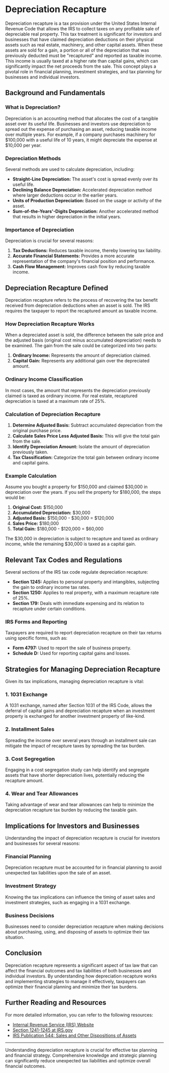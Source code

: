 # Depreciation Recapture

Depreciation recapture is a tax provision under the United States Internal Revenue Code that allows the IRS to collect taxes on any profitable sale of depreciable real property. This tax treatment is significant for investors and businesses that have claimed depreciation deductions on their physical assets such as real estate, machinery, and other capital assets. When these assets are sold for a gain, a portion or all of the depreciation that was previously deducted must be "recaptured" and reported as taxable income. This income is usually taxed at a higher rate than capital gains, which can significantly impact the net proceeds from the sale. This concept plays a pivotal role in financial planning, investment strategies, and tax planning for businesses and individual investors.

## Background and Fundamentals

### What is Depreciation?

Depreciation is an accounting method that allocates the cost of a tangible asset over its useful life. Businesses and investors use depreciation to spread out the expense of purchasing an asset, reducing taxable income over multiple years. For example, if a company purchases machinery for $100,000 with a useful life of 10 years, it might depreciate the expense at $10,000 per year.

### Depreciation Methods

Several methods are used to calculate depreciation, including:

- **Straight-Line Depreciation:** The asset's cost is spread evenly over its useful life.
- **Declining Balance Depreciation:** Accelerated depreciation method where larger deductions occur in the earlier years.
- **Units of Production Depreciation:** Based on the usage or activity of the asset.
- **Sum-of-the-Years'-Digits Depreciation:** Another accelerated method that results in higher depreciation in the initial years.

### Importance of Depreciation

Depreciation is crucial for several reasons:

1. **Tax Deductions:** Reduces taxable income, thereby lowering tax liability.
2. **Accurate Financial Statements:** Provides a more accurate representation of the company's financial position and performance.
3. **Cash Flow Management:** Improves cash flow by reducing taxable income.

## Depreciation Recapture Defined

Depreciation recapture refers to the process of recovering the tax benefit received from depreciation deductions when an asset is sold. The IRS requires the taxpayer to report the recaptured amount as taxable income. 

### How Depreciation Recapture Works

When a depreciated asset is sold, the difference between the sale price and the adjusted basis (original cost minus accumulated depreciation) needs to be examined. The gain from the sale could be categorized into two parts:

1. **Ordinary Income:** Represents the amount of depreciation claimed.
2. **Capital Gain:** Represents any additional gain over the depreciated amount.

### Ordinary Income Classification

In most cases, the amount that represents the depreciation previously claimed is taxed as ordinary income. For real estate, recaptured depreciation is taxed at a maximum rate of 25%.

### Calculation of Depreciation Recapture

1. **Determine Adjusted Basis:** Subtract accumulated depreciation from the original purchase price.
2. **Calculate Sales Price Less Adjusted Basis:** This will give the total gain from the sale.
3. **Identify Depreciation Amount:** Isolate the amount of depreciation previously taken.
4. **Tax Classification:** Categorize the total gain between ordinary income and capital gains.

### Example Calculation

Assume you bought a property for $150,000 and claimed $30,000 in depreciation over the years. If you sell the property for $180,000, the steps would be:

1. **Original Cost:** $150,000
2. **Accumulated Depreciation:** $30,000
3. **Adjusted Basis:** $150,000 - $30,000 = $120,000
4. **Sales Price:** $180,000
5. **Total Gain:** $180,000 - $120,000 = $60,000

The $30,000 in depreciation is subject to recapture and taxed as ordinary income, while the remaining $30,000 is taxed as a capital gain.

## Relevant Tax Codes and Regulations

Several sections of the IRS tax code regulate depreciation recapture:

- **Section 1245:** Applies to personal property and intangibles, subjecting the gain to ordinary income tax rates.
- **Section 1250:** Applies to real property, with a maximum recapture rate of 25%.
- **Section 179:** Deals with immediate expensing and its relation to recapture under certain conditions.

### IRS Forms and Reporting

Taxpayers are required to report depreciation recapture on their tax returns using specific forms, such as:

- **Form 4797:** Used to report the sale of business property.
- **Schedule D:** Used for reporting capital gains and losses.

## Strategies for Managing Depreciation Recapture

Given its tax implications, managing depreciation recapture is vital:

### 1. **1031 Exchange**

A 1031 exchange, named after Section 1031 of the IRS Code, allows the deferral of capital gains and depreciation recapture when an investment property is exchanged for another investment property of like-kind.

### 2. **Installment Sales**

Spreading the income over several years through an installment sale can mitigate the impact of recapture taxes by spreading the tax burden.

### 3. **Cost Segregation**

Engaging in a cost segregation study can help identify and segregate assets that have shorter depreciation lives, potentially reducing the recapture amount.

### 4. **Wear and Tear Allowances**

Taking advantage of wear and tear allowances can help to minimize the depreciation recapture tax burden by reducing the taxable gain.

## Implications for Investors and Businesses

Understanding the impact of depreciation recapture is crucial for investors and businesses for several reasons:

### Financial Planning

Depreciation recapture must be accounted for in financial planning to avoid unexpected tax liabilities upon the sale of an asset.

### Investment Strategy

Knowing the tax implications can influence the timing of asset sales and investment strategies, such as engaging in a 1031 exchange.

### Business Decisions

Businesses need to consider depreciation recapture when making decisions about purchasing, using, and disposing of assets to optimize their tax situation.

## Conclusion

Depreciation recapture represents a significant aspect of tax law that can affect the financial outcomes and tax liabilities of both businesses and individual investors. By understanding how depreciation recapture works and implementing strategies to manage it effectively, taxpayers can optimize their financial planning and minimize their tax burdens. 

## Further Reading and Resources

For more detailed information, you can refer to the following resources:

- [Internal Revenue Service (IRS) Website](https://www.irs.gov/)
- [Section 1241-1245 at IRS.gov](https://www.irs.gov/instructions/i8594)
- [IRS Publication 544: Sales and Other Dispositions of Assets](https://www.irs.gov/publications/p544)

---

Understanding depreciation recapture is crucial for effective tax planning and financial strategy. Comprehensive knowledge and strategic planning can significantly reduce unexpected tax liabilities and optimize overall financial outcomes.